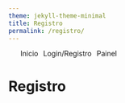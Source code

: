 ```yaml
---
theme: jekyll-theme-minimal
title: Registro
permalink: /registro/
---
```


<nav> 
  <ul> 
    <li><a href="/">Inicio</a></li>
    <li><a href="/login/">Login/Registro</a></li>
    <li><a href="/painel/">Painel</a></li>
  </ul>
</nav>

<style>
  nav ul {
    display: flex;
    list-style: none;
  }
  nav ul li {
    margin-right: 10px;
  }
  nav ul li a {
    text-decoration: none;
  }
  nav ul li a:hover {
    text-decoration: underline;
  }
</style>

# Registro